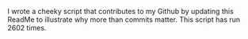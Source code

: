 I wrote a cheeky script that contributes to my Github by updating this ReadMe to illustrate why more than commits matter. This script has run 2602 times.